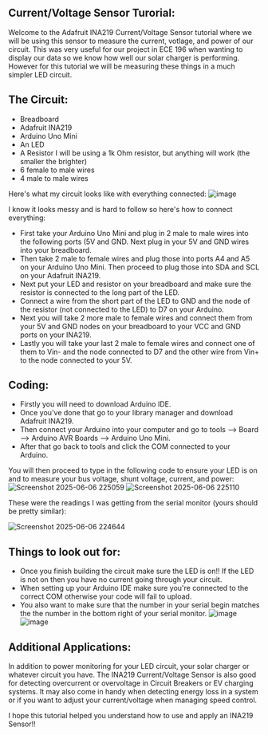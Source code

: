 ## Current/Voltage Sensor Turorial:

Welcome to the Adafruit INA219 Current/Voltage Sensor tutorial where we will be using this sensor to measure the current, votlage, and power of our circuit. This was very useful for our project in ECE 196 when wanting to display our data so we know how well our solar charger is performing. However for this tutorial we will be measuring these things in a much simpler LED circuit.

## The Circuit:
- Breadboard
- Adafruit INA219
- Arduino Uno Mini
- An LED
- A Resistor I will be using a 1k Ohm resistor, but anything will work (the smaller the brighter)
- 6 female to male wires
- 4 male to male wires

Here's what my circuit looks like with everything connected:
![image](https://github.com/user-attachments/assets/f037e026-4da9-4135-97ab-38cb2e83557c)

I know it looks messy and is hard to follow so here's how to connect everything:
- First take your Arduino Uno Mini and plug in 2 male to male wires into the following ports (5V and GND. Next plug in your 5V and GND wires into your breadboard.
- Then take 2 male to female wires and plug those into ports A4 and A5 on your Arduino Uno Mini. Then proceed to plug those into SDA and SCL on your Adafruit INA219.
- Next put your LED and resistor on your breadboard and make sure the resistor is connected to the long part of the LED.
- Connect a wire from the short part of the LED to GND and the node of the resistor (not connected to the LED) to D7 on your Arduino.
- Next you will take 2 more male to female wires and connect them from your 5V and GND nodes on your breadboard to your VCC and GND ports on your INA219.
- Lastly you will take your last 2 male to female wires and connect one of them to Vin- and the node connected to D7 and the other wire from Vin+ to the node connected to your 5V.

## Coding:
- Firstly you will need to download Arduino IDE.
- Once you've done that go to your library manager and download Adafruit INA219.
- Then connect your Arduino into your computer and go to tools --> Board --> Arduino AVR Boards --> Arduino Uno Mini.
- After that go back to tools and click the COM connected to your Arduino.

You will then proceed to type in the following code to ensure your LED is on and to measure your bus voltage, shunt voltage, current, and power:
![Screenshot 2025-06-06 225059](https://github.com/user-attachments/assets/705b5f3d-0715-4b24-8648-e0aa6f8b7f02)
![Screenshot 2025-06-06 225110](https://github.com/user-attachments/assets/d7b0a9ce-8729-42ad-80b7-094f0c9afbcd)

These were the readings I was getting from the serial monitor (yours should be pretty similar):

![Screenshot 2025-06-06 224644](https://github.com/user-attachments/assets/053cdc93-084b-429c-b295-281a86d25cc8)

## Things to look out for:
- Once you finish building the circuit make sure the LED is on!! If the LED is not on then you have no current going through your circuit.
- When setting up your Arduino IDE make sure you're connected to the correct COM otherwise your code will fail to upload.
- You also want to make sure that the number in your serial begin matches the the number in the bottom right of your serial monitor.
  ![image](https://github.com/user-attachments/assets/c14c9904-16e3-4b41-81c9-7b858ec35f1a)
  ![image](https://github.com/user-attachments/assets/fa6f3f9e-77c3-4784-beeb-2abc26bc2d1e)

## Additional Applications:

In addition to power monitoring for your LED circuit, your solar charger or whatever circuit you have. The INA219 Current/Voltage Sensor is also good for detecting overcurrent or overvoltage in Circuit Breakers or EV charging systems. It may also come in handy when detecting energy loss in a system or if you want to adjust your current/voltage when managing speed control.

I hope this tutorial helped you understand how to use and apply an INA219 Sensor!!
